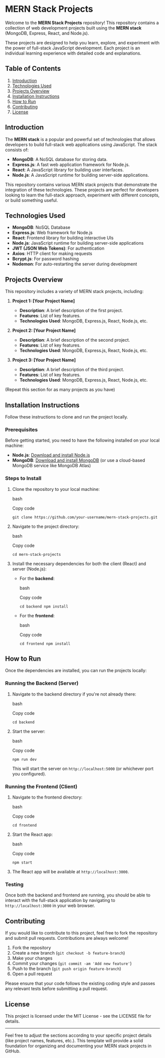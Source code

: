 # MERN Stack Projects

Welcome to the **MERN Stack Projects** repository! This repository contains a collection of web development projects built using the **MERN stack** (MongoDB, Express, React, and Node.js).

These projects are designed to help you learn, explore, and experiment with the power of full-stack JavaScript development. Each project is an individual learning experience with detailed code and explanations.

## Table of Contents

1. [Introduction](#introduction)
2. [Technologies Used](#technologies-used)
3. [Projects Overview](#projects-overview)
4. [Installation Instructions](#installation-instructions)
5. [How to Run](#how-to-run)
6. [Contributing](#contributing)
7. [License](#license)

## Introduction

The **MERN stack** is a popular and powerful set of technologies that allows developers to build full-stack web applications using JavaScript. The stack consists of:

- **MongoDB**: A NoSQL database for storing data.
- **Express.js**: A fast web application framework for Node.js.
- **React**: A JavaScript library for building user interfaces.
- **Node.js**: A JavaScript runtime for building server-side applications.

This repository contains various MERN stack projects that demonstrate the integration of these technologies. These projects are perfect for developers looking to learn the full-stack approach, experiment with different concepts, or build something useful.

## Technologies Used

- **MongoDB**: NoSQL Database
- **Express.js**: Web framework for Node.js
- **React**: Frontend library for building interactive UIs
- **Node.js**: JavaScript runtime for building server-side applications
- **JWT (JSON Web Tokens)**: For authentication
- **Axios**: HTTP client for making requests
- **Bcrypt.js**: For password hashing
- **Nodemon**: For auto-restarting the server during development

## Projects Overview

This repository includes a variety of MERN stack projects, including:

1. **Project 1: [Your Project Name]**
    
    - **Description**: A brief description of the first project.
    - **Features**: List of key features.
    - **Technologies Used**: MongoDB, Express.js, React, Node.js, etc.
2. **Project 2: [Your Project Name]**
    
    - **Description**: A brief description of the second project.
    - **Features**: List of key features.
    - **Technologies Used**: MongoDB, Express.js, React, Node.js, etc.
3. **Project 3: [Your Project Name]**
    
    - **Description**: A brief description of the third project.
    - **Features**: List of key features.
    - **Technologies Used**: MongoDB, Express.js, React, Node.js, etc.

(Repeat this section for as many projects as you have)

## Installation Instructions

Follow these instructions to clone and run the project locally.

### Prerequisites

Before getting started, you need to have the following installed on your local machine:

- **Node.js**: [Download and install Node.js](https://nodejs.org/)
- **MongoDB**: [Download and install MongoDB](https://www.mongodb.com/try/download/community) (or use a cloud-based MongoDB service like MongoDB Atlas)

### Steps to Install

1. Clone the repository to your local machine:
    
    bash
    
    Copy code
    
    `git clone https://github.com/your-username/mern-stack-projects.git`
    
2. Navigate to the project directory:
    
    bash
    
    Copy code
    
    `cd mern-stack-projects`
    
3. Install the necessary dependencies for both the client (React) and server (Node.js):
    
    - For the **backend**:
        
        bash
        
        Copy code
        
        `cd backend npm install`
        
    - For the **frontend**:
        
        bash
        
        Copy code
        
        `cd frontend npm install`
        

## How to Run

Once the dependencies are installed, you can run the projects locally:

### Running the Backend (Server)

1. Navigate to the backend directory if you're not already there:
    
    bash
    
    Copy code
    
    `cd backend`
    
2. Start the server:
    
    bash
    
    Copy code
    
    `npm run dev`
    
    This will start the server on `http://localhost:5000` (or whichever port you configured).
    

### Running the Frontend (Client)

1. Navigate to the frontend directory:
    
    bash
    
    Copy code
    
    `cd frontend`
    
2. Start the React app:
    
    bash
    
    Copy code
    
    `npm start`
    
3. The React app will be available at `http://localhost:3000`.
    

### Testing

Once both the backend and frontend are running, you should be able to interact with the full-stack application by navigating to `http://localhost:3000` in your web browser.

## Contributing

If you would like to contribute to this project, feel free to fork the repository and submit pull requests. Contributions are always welcome!

1. Fork the repository
2. Create a new branch (`git checkout -b feature-branch`)
3. Make your changes
4. Commit your changes (`git commit -am 'Add new feature'`)
5. Push to the branch (`git push origin feature-branch`)
6. Open a pull request

Please ensure that your code follows the existing coding style and passes any relevant tests before submitting a pull request.

## License

This project is licensed under the MIT License - see the LICENSE file for details.

---

Feel free to adjust the sections according to your specific project details (like project names, features, etc.). This template will provide a solid foundation for organizing and documenting your MERN stack projects in GitHub.
